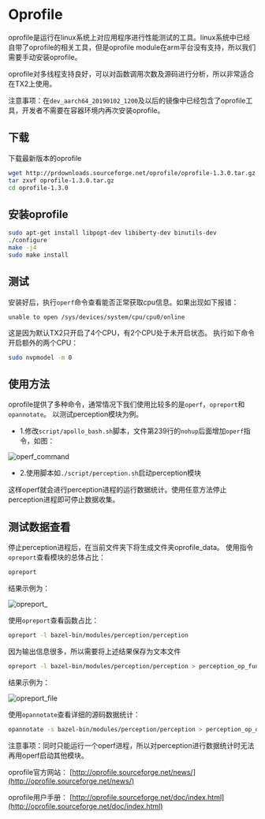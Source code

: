 # Oprofile

oprofile是运行在linux系统上对应用程序进行性能测试的工具。linux系统中已经自带了oprofile的相关工具，但是oprofile module在arm平台没有支持，所以我们需要手动安装oprofile。

oprofile对多线程支持良好，可以对函数调用次数及源码进行分析，所以非常适合在TX2上使用。

注意事项：在`dev_aarch64_20190102_1200`及以后的镜像中已经包含了oprofile工具，开发者不需要在容器环境内再次安装oprofile。

## 下载

下载最新版本的oprofile

```bash
wget http://prdownloads.sourceforge.net/oprofile/oprofile-1.3.0.tar.gz
tar zxvf oprofile-1.3.0.tar.gz
cd oprofile-1.3.0
```

## 安装oprofile

```bash
sudo apt-get install libpopt-dev libiberty-dev binutils-dev
./configure
make -j4
sudo make install
```

## 测试

安装好后，执行`operf`命令查看能否正常获取cpu信息。如果出现如下报错：

`unable to open /sys/devices/system/cpu/cpu0/online`

这是因为默认TX2只开启了4个CPU，有2个CPU处于未开启状态。
执行如下命令开启额外的两个CPU：

```bash
sudo nvpmodel -m 0
```

## 使用方法

oprofile提供了多种命令，通常情况下我们使用比较多的是`operf`，`opreport`和`opannotate`。
以测试perception模块为例。

* 1.修改`script/apollo_bash.sh`脚本，文件第239行的`nohup`后面增加`operf`指令，如图：

![operf_command](images/TX2/operf_command.png)

* 2.使用脚本如`./script/perception.sh`启动perception模块

这样operf就会进行perception进程的运行数据统计。使用任意方法停止perception进程即可停止数据收集。

## 测试数据查看

停止perception进程后，在当前文件夹下将生成文件夹oprofile_data。
使用指令`opreport`查看模块的总体占比：

```bash
opreport
```

结果示例为：

![opreport_](images/TX2/opreport_.png)

使用`opreport`查看函数占比：

```bash
opreport -l bazel-bin/modules/perception/perception 
```

因为输出信息很多，所以需要将上述结果保存为文本文件

```bash
opreport -l bazel-bin/modules/perception/perception > perception_op_funcs.md
```

结果示例为：

![opreport_file](images/TX2/opreport_file.png)

使用`opannotate`查看详细的源码数据统计：

```bash
opannotate -s bazel-bin/modules/perception/perception > perception_op_details.md
```

注意事项：同时只能运行一个operf进程，所以对perception进行数据统计时无法再用operf启动其他模块。

oprofile官方网站：
[http://oprofile.sourceforge.net/news/](http://oprofile.sourceforge.net/news/)

oprofile用户手册：
[http://oprofile.sourceforge.net/doc/index.html](http://oprofile.sourceforge.net/doc/index.html)
